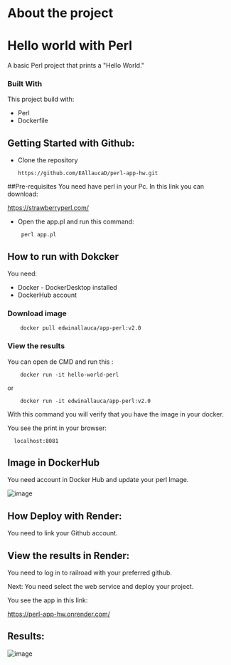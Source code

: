# About the project

# Hello world with Perl


A basic Perl project that prints a "Hello World."

### Built With

This project build with:
 * Perl
 * Dockerfile

## Getting Started with Github: 
* Clone the repository

    ```
    https://github.com/EAllaucaD/perl-app-hw.git
    ```


##Pre-requisites
You need have perl in your Pc.
In this link you can download:

 https://strawberryperl.com/

* Open the app.pl and run this command:

    ```
     perl app.pl
    ```

## How to run with Dokcker
You need:

* Docker - DockerDesktop installed
* DockerHub account

### Download image
```
    docker pull edwinallauca/app-perl:v2.0
```

### View the results
You can open de CMD and run this :
```
    docker run -it hello-world-perl
```

or
```
    docker run -it edwinallauca/app-perl:v2.0
```
With this command you will verify that you have the image in your docker.

You see the print in your browser: 


```
  localhost:8081  
```

## Image in DockerHub

You need account in Docker Hub and update your perl Image.


![image](https://github.com/user-attachments/assets/0e197015-14aa-44aa-b4fd-9bfbb80b2f11)

## How Deploy with Render:

You need to link your Github account.


## View the results in Render:
You need to log in to railroad with your preferred github.

Next: You need select the web service and deploy your project.


You see the app in this link:


https://perl-app-hw.onrender.com/

## Results:

![image](https://github.com/user-attachments/assets/c226de06-0ca7-4dc3-9aae-a7de306484c8)


